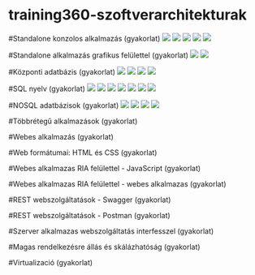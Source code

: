 # training360-szoftverarchitekturak
#Standalone konzolos alkalmazás (gyakorlat)
![](02.png)
![](03.png)
![](04.png)
![](05.png)
![](06.png)

#Standalone alkalmazás grafikus felülettel (gyakorlat)
![](07.png)
![](08.png)

#Központi adatbázis (gyakorlat)
![](09.png)
![](10.png)
![](11.png)
![](12.png)

#SQL nyelv (gyakorlat)
![](13.png)
![](14.png)
![](15.png)
![](16.png)
![](17.png)
![](18.png)
![](19.png)

#NOSQL adatbázisok (gyakorlat)
![](20.png)
![](21.png)
![](22.png)
![](23.png)

#Többrétegű alkalmazások (gyakorlat)

#Webes alkalmazás (gyakorlat)

#Web formátumai: HTML és CSS (gyakorlat)

#Webes alkalmazas RIA felülettel - JavaScript (gyakorlat)

#Webes alkalmazas RIA felülettel - webes alkalmazas (gyakorlat)

#REST webszolgáltatások - Swagger (gyakorlat)

#REST webszolgáltatások - Postman (gyakorlat)

#Szerver alkalmazas webszolgáltatás interfesszel (gyakorlat)

#Magas rendelkezésre állás és skálázhatóság (gyakorlat)

#Virtualizació (gyakorlat)

